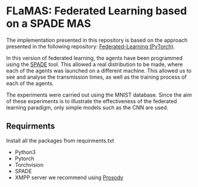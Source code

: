 # FLaMAS: Federated Learning based on a SPADE MAS


The implementation presented in this repository is based on the approach presented in the following repository: [Federated-Learning (PyTorch)](https://github.com/AshwinRJ/Federated-Learning-PyTorch).

In this version of federated learning, the agents have been programmed using the [SPADE](https://github.com/javipalanca/spade) tool. This allowed a real distribution to be made, where each of the agents was launched on a different machine. This allowed us to see and analyse the transmission times, as well as the training process of each of the agents.

The experiments were carried out using the MNIST database.  Since the aim of these experiments is to illustrate the effectiveness of the federated learning paradigm, only simple models such as the CNN are used.

## Requirments
Install all the packages from requirments.txt
* Python3
* Pytorch
* Torchvision
* SPADE
* XMPP server we recommend using [Prosody](https://prosody.im/)

